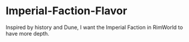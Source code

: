 # Imperial-Faction-Flavor
Inspired by history and Dune, I want the Imperial Faction in RimWorld to have more depth.
